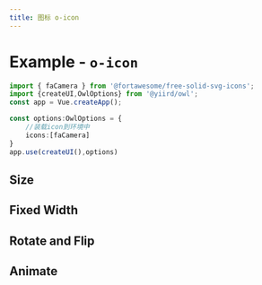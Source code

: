```yaml
---
title: 图标 o-icon
---
```


# Example - `o-icon`

```ts
import { faCamera } from '@fortawesome/free-solid-svg-icons';
import {createUI,OwlOptions} from '@yiird/owl';
const app = Vue.createApp();

const options:OwlOptions = {
    //装载icon到环境中
    icons:[faCamera]
}
app.use(createUI(),options)
```

## Size

<ClientOnly>
    <Example name="icon-size"  iframe-height="400px"></Example>
</ClientOnly>

## Fixed Width

<ClientOnly>
    <Example name="icon-fixed-width"  iframe-height="180px"></Example>
</ClientOnly>


## Rotate and Flip

<ClientOnly>
    <Example name="icon-rotation-flip" iframe-height="400px" ></Example>
</ClientOnly>

## Animate

<ClientOnly>
    <Example name="icon-animate" iframe-height="400px" ></Example>
</ClientOnly>